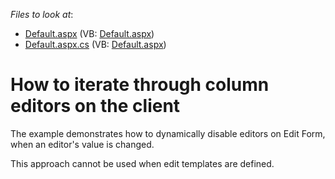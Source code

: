 <!-- default file list -->
*Files to look at*:

* [Default.aspx](./CS/DisableColumnEditorsOnClient/Default.aspx) (VB: [Default.aspx](./VB/DisableColumnEditorsOnClient/Default.aspx))
* [Default.aspx.cs](./CS/DisableColumnEditorsOnClient/Default.aspx.cs) (VB: [Default.aspx](./VB/DisableColumnEditorsOnClient/Default.aspx))
<!-- default file list end -->
# How to iterate through column editors on the client


<p>The example demonstrates how to dynamically disable editors on Edit Form, when an editor's value is changed. </p><p>This approach cannot be used when edit templates are defined.</p>

<br/>


